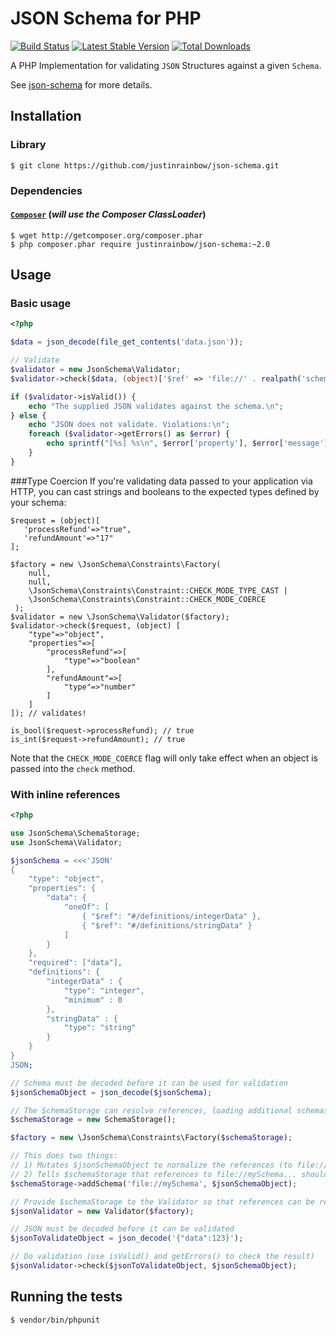 # JSON Schema for PHP

[![Build Status](https://travis-ci.org/justinrainbow/json-schema.svg?branch=master)](https://travis-ci.org/justinrainbow/json-schema)
[![Latest Stable Version](https://poser.pugx.org/justinrainbow/json-schema/v/stable.png)](https://packagist.org/packages/justinrainbow/json-schema)
[![Total Downloads](https://poser.pugx.org/justinrainbow/json-schema/downloads.png)](https://packagist.org/packages/justinrainbow/json-schema)

A PHP Implementation for validating `JSON` Structures against a given `Schema`.

See [json-schema](http://json-schema.org/) for more details.

## Installation

### Library

    $ git clone https://github.com/justinrainbow/json-schema.git

### Dependencies

#### [`Composer`](https://github.com/composer/composer) (*will use the Composer ClassLoader*)

    $ wget http://getcomposer.org/composer.phar
    $ php composer.phar require justinrainbow/json-schema:~2.0

## Usage

### Basic usage

```php
<?php

$data = json_decode(file_get_contents('data.json'));

// Validate
$validator = new JsonSchema\Validator;
$validator->check($data, (object)['$ref' => 'file://' . realpath('schema.json')]);

if ($validator->isValid()) {
    echo "The supplied JSON validates against the schema.\n";
} else {
    echo "JSON does not validate. Violations:\n";
    foreach ($validator->getErrors() as $error) {
        echo sprintf("[%s] %s\n", $error['property'], $error['message']);
    }
}
```
###Type Coercion
If you're validating data passed to your application via HTTP, you can cast strings and booleans to the expected types defined by your schema:
```
$request = (object)[
   'processRefund'=>"true",
   'refundAmount'=>"17"
];

$factory = new \JsonSchema\Constraints\Factory(
    null,
    null,
    \JsonSchema\Constraints\Constraint::CHECK_MODE_TYPE_CAST | 
    \JsonSchema\Constraints\Constraint::CHECK_MODE_COERCE
 );
$validator = new \JsonSchema\Validator($factory);
$validator->check($request, (object) [
    "type"=>"object",
    "properties"=>[
        "processRefund"=>[
            "type"=>"boolean"
        ],
        "refundAmount"=>[
            "type"=>"number"
        ]
    ]
]); // validates!

is_bool($request->processRefund); // true
is_int($request->refundAmount); // true
```

Note that the ```CHECK_MODE_COERCE``` flag will only take effect when an object is passed into the ```check``` method.

### With inline references

```php
<?php

use JsonSchema\SchemaStorage;
use JsonSchema\Validator;

$jsonSchema = <<<'JSON'
{
    "type": "object",
    "properties": {
        "data": {
            "oneOf": [
                { "$ref": "#/definitions/integerData" },
                { "$ref": "#/definitions/stringData" }
            ]
        }
    },
    "required": ["data"],
    "definitions": {
        "integerData" : {
            "type": "integer",
            "minimum" : 0
        },
        "stringData" : {
            "type": "string"
        }
    }
}
JSON;

// Schema must be decoded before it can be used for validation
$jsonSchemaObject = json_decode($jsonSchema);

// The SchemaStorage can resolve references, loading additional schemas from file as needed, etc.
$schemaStorage = new SchemaStorage();

$factory = new \JsonSchema\Constraints\Factory($schemaStorage);

// This does two things:
// 1) Mutates $jsonSchemaObject to normalize the references (to file://mySchema#/definitions/integerData, etc)
// 2) Tells $schemaStorage that references to file://mySchema... should be resolved by looking in $jsonSchemaObject
$schemaStorage->addSchema('file://mySchema', $jsonSchemaObject);

// Provide $schemaStorage to the Validator so that references can be resolved during validation
$jsonValidator = new Validator($factory);

// JSON must be decoded before it can be validated
$jsonToValidateObject = json_decode('{"data":123}');

// Do validation (use isValid() and getErrors() to check the result)
$jsonValidator->check($jsonToValidateObject, $jsonSchemaObject);
```

## Running the tests

    $ vendor/bin/phpunit
